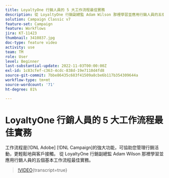 ```yaml
---
title: LoyaltyOne 行銷人員的 5 大工作流程最佳實務
description: 從 LoyaltyOne 行銷副總監 Adam Wilson 那裡學習並應用行銷人員的五個基本工作流程最佳實務。
solution: Campaign Classic v7
feature-set: Campaign
feature: Workflows
jira: KT-11423
thumbnail: 3410837.jpg
doc-type: feature video
activity: use
team: TM
role: User
level: Beginner
last-substantial-update: 2022-11-03T00:00:00Z
exl-id: 1c83cfef-c363-4cdc-838d-19e7110d4fd8
source-git-commit: 7bbe86435c683f41509a8cbe6b117b354309644a
workflow-type: tm+mt
source-wordcount: '71'
ht-degree: 81%

---
```


# LoyaltyOne 行銷人員的 5 大工作流程最佳實務

工作流程是[!DNL Adobe] [!DNL Campaign]的強大功能，可協助您管理行銷活動，更輕鬆地與客戶接觸。 從 LoyaltyOne 行銷副總監 Adam Wilson 那裡學習並應用行銷人員的五個基本工作流程最佳實務。

>[!VIDEO](https://video.tv.adobe.com/v/3448158?quality=12&learn=on&captions=chi_hant){transcript=true}

